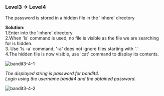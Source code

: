 ### Level3 -> Level4

The password is stored in a hidden file in the 'inhere' directory<br/>

<b>Solution:</b><br/>
1.Enter into the 'inhere' directory<br/>
2.When 'ls' command is used, no file is visible as the file we are searching for is hidden.<br/>
3. Use 'ls -a' command, '-a' does not ignore files starting with '.' <br/> 
4.The hidden file is now visible, use 'cat' command to display its contents. <br/>

![bandit3-4-1](https://user-images.githubusercontent.com/88927842/178117759-1558c8eb-f679-42eb-ab46-8cefd075de23.png)

<i>The displayed string is password for bandit4.<br/>
Login using the username bandit4 and the obtained password.</i>

![bandit3-4-2](https://user-images.githubusercontent.com/88927842/178117764-6d1e6059-a3bc-488c-87a6-059b09f3668a.png)

